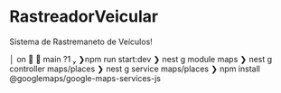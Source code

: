 # RastreadorVeicular

Sistema de Rastremaneto de Veículos!

│ on   main ?1 
❯npm run start:dev
❯ nest g module maps
❯ nest g controller maps/places
❯ nest g service maps/places
❯ npm install @googlemaps/google-maps-services-js